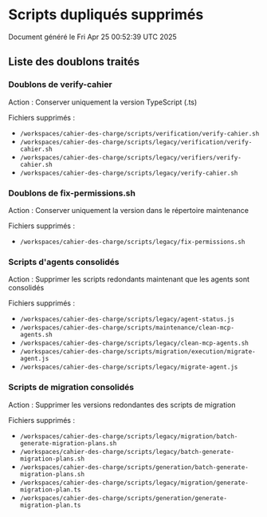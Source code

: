 # Scripts dupliqués supprimés

Document généré le Fri Apr 25 00:52:39 UTC 2025

## Liste des doublons traités

### Doublons de verify-cahier

Action : Conserver uniquement la version TypeScript (.ts)

Fichiers supprimés :

- `/workspaces/cahier-des-charge/scripts/verification/verify-cahier.sh`
- `/workspaces/cahier-des-charge/scripts/legacy/verification/verify-cahier.sh`
- `/workspaces/cahier-des-charge/scripts/legacy/verifiers/verify-cahier.sh`
- `/workspaces/cahier-des-charge/scripts/legacy/verify-cahier.sh`

### Doublons de fix-permissions.sh

Action : Conserver uniquement la version dans le répertoire maintenance

Fichiers supprimés :

- `/workspaces/cahier-des-charge/scripts/legacy/fix-permissions.sh`

### Scripts d'agents consolidés

Action : Supprimer les scripts redondants maintenant que les agents sont consolidés

Fichiers supprimés :

- `/workspaces/cahier-des-charge/scripts/legacy/agent-status.js`
- `/workspaces/cahier-des-charge/scripts/maintenance/clean-mcp-agents.sh`
- `/workspaces/cahier-des-charge/scripts/legacy/clean-mcp-agents.sh`
- `/workspaces/cahier-des-charge/scripts/migration/execution/migrate-agent.js`
- `/workspaces/cahier-des-charge/scripts/legacy/migrate-agent.js`

### Scripts de migration consolidés

Action : Supprimer les versions redondantes des scripts de migration

Fichiers supprimés :

- `/workspaces/cahier-des-charge/scripts/legacy/migration/batch-generate-migration-plans.sh`
- `/workspaces/cahier-des-charge/scripts/legacy/batch-generate-migration-plans.sh`
- `/workspaces/cahier-des-charge/scripts/generation/batch-generate-migration-plans.sh`
- `/workspaces/cahier-des-charge/scripts/legacy/migration/generate-migration-plan.ts`
- `/workspaces/cahier-des-charge/scripts/generation/generate-migration-plan.ts`
